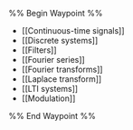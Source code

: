 %% Begin Waypoint %%
- [[Continuous-time signals]]
- [[Discrete systems]]
- [[Filters]]
- [[Fourier series]]
- [[Fourier transforms]]
- [[Laplace transform]]
- [[LTI systems]]
- [[Modulation]]

%% End Waypoint %%